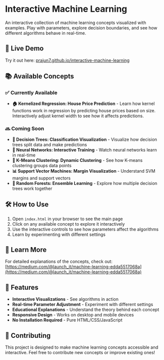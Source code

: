 # Interactive Machine Learning

An interactive collection of machine learning concepts visualized with examples. Play with parameters, explore decision boundaries, and see how different algorithms behave in real-time.

## 🚀 Live Demo

Try it out here: [prajun7.github.io/interactive-machine-learning](https://prajun7.github.io/interactive-machine-learning)

## 📚 Available Concepts

### ✅ Currently Available

- **🏠 Kernelized Regression: House Price Prediction** - Learn how kernel functions work in regression by predicting house prices based on size. Interactively adjust kernel width to see how it affects predictions.

### 🔜 Coming Soon

- **🌳 Decision Trees: Classification Visualization** - Visualize how decision trees split data and make predictions
- **🧠 Neural Networks: Interactive Training** - Watch neural networks learn in real-time
- **🎯 K-Means Clustering: Dynamic Clustering** - See how K-means clustering groups data points
- **📊 Support Vector Machines: Margin Visualization** - Understand SVM margins and support vectors
- **🎲 Random Forests: Ensemble Learning** - Explore how multiple decision trees work together

## 🛠️ How to Use

1. Open `index.html` in your browser to see the main page
2. Click on any available concept to explore it interactively
3. Use the interactive controls to see how parameters affect the algorithms
4. Learn by experimenting with different settings

## 📖 Learn More

For detailed explanations of the concepts, check out: [https://medium.com/@launch_it/machine-learning-edda5517068a](https://medium.com/@launch_it/machine-learning-edda5517068a)

## 🎯 Features

- **Interactive Visualizations** - See algorithms in action
- **Real-time Parameter Adjustment** - Experiment with different settings
- **Educational Explanations** - Understand the theory behind each concept
- **Responsive Design** - Works on desktop and mobile devices
- **No Installation Required** - Pure HTML/CSS/JavaScript

## 🤝 Contributing

This project is designed to make machine learning concepts accessible and interactive. Feel free to contribute new concepts or improve existing ones!
